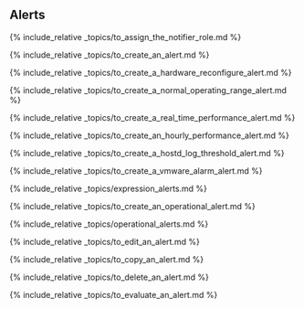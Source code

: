 ## Alerts

{% include_relative _topics/to_assign_the_notifier_role.md %}

{% include_relative _topics/to_create_an_alert.md %}

{% include_relative
_topics/to_create_a_hardware_reconfigure_alert.md %}

{% include_relative
_topics/to_create_a_normal_operating_range_alert.md %}

{% include_relative
_topics/to_create_a_real_time_performance_alert.md %}

{% include_relative
_topics/to_create_an_hourly_performance_alert.md %}

{% include_relative
_topics/to_create_a_hostd_log_threshold_alert.md %}

{% include_relative _topics/to_create_a_vmware_alarm_alert.md %}

{% include_relative _topics/expression_alerts.md %}

{% include_relative _topics/to_create_an_operational_alert.md %}

{% include_relative _topics/operational_alerts.md %}

{% include_relative _topics/to_edit_an_alert.md %}

{% include_relative _topics/to_copy_an_alert.md %}

{% include_relative _topics/to_delete_an_alert.md %}

{% include_relative _topics/to_evaluate_an_alert.md %}
